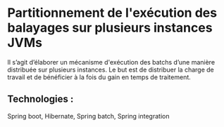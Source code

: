  <h1> Partitionnement de l'exécution des balayages sur plusieurs instances JVMs </h1>

Il s’agit d’élaborer un mécanisme d'exécution des batchs d’une manière distribuée sur plusieurs instances.
Le but est de distribuer la charge de travail et de bénéficier à la fois du gain en temps de traitement.

<h2>Technologies : </h2> Spring boot, Hibernate, Spring batch, Spring integration
